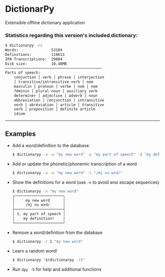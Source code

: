 # DictionarPy

Extensible offline dictionary application

### Statistics regarding this version's included dictionary:

```sh
$ dictionarpy -ns
Words:               53184
Definitions:         118613
IPA Transcriptions:  29804
Disk size:           10.48MB
────────────────────────────────────────────
Parts of speech:
    conjuction │ verb │ phrase │ interjection
    │ transitive/intransitive verb │ nom
    masculin │ pronoun │ verbe │ nom │ nom
    féminin │ plural noun │ auxiliary verb
    determiner │ adjective │ adverb │ noun
    abbreviation │ conjunction │ intransitive
    verb │ abréviation │ article │ transitive
    verb │ preposition │ definite article
    idiom
```

---

## Examples

- Add a word/definition to the database
  
  ```sh
  $ dictionarpy -a -w "my new word" -p "my part of speech" -d "my definition!"
  ```

- Add or update the phonetic/phonemic transcription of a word

  ```sh
  $ dictionarpy -a -w "my new word" -i "/mj nu wɝd/"
  ```

- Show the definitions for a word (use `-n` to avoid ansi escape sequences)

  ```sh
  $ dictionarpy -n "my new word"                                                
  ┌──────────────────────┐
  │     my new word      │
  │     /mj nu wɝd/      │
  ├──────────────────────┤
  │ 1. my part of speech │
  │    my definition!    │
  └──────────────────────┘
  ```

- Remove a word/definition from the database

  ```sh
  $ dictionarpy -r 1 "my new word"
  ```

- Learn a random word!

  ```sh
  $ dictionarpy "$(dictionarpy -z)"
  ```

- Run `dpy -h` for help and additional functions
